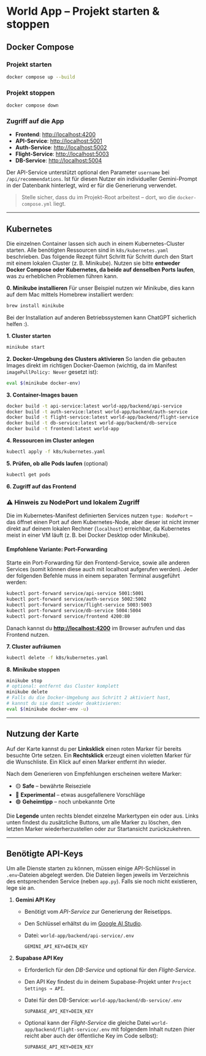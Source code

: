 # World App – Projekt starten & stoppen

## Docker Compose

### Projekt starten

```bash
docker compose up --build
```

### Projekt stoppen

```bash
docker compose down
```

### Zugriff auf die App

* **Frontend**: [http://localhost:4200](http://localhost:4200)
* **API-Service**: [http://localhost:5001](http://localhost:5001)
* **Auth-Service**: [http://localhost:5002](http://localhost:5002)
* **Flight-Service**: [http://localhost:5003](http://localhost:5003)
* **DB-Service**: [http://localhost:5004](http://localhost:5004)

Der API-Service unterstützt optional den Parameter `username` bei
`/api/recommendations`. Ist für diesen Nutzer ein individueller Gemini-Prompt in
der Datenbank hinterlegt, wird er für die Generierung verwendet.

> Stelle sicher, dass du im Projekt-Root arbeitest – dort, wo die `docker-compose.yml` liegt.

---

## Kubernetes

Die einzelnen Container lassen sich auch in einem Kubernetes-Cluster starten. Alle benötigten Ressourcen sind in `k8s/kubernetes.yaml` beschrieben. Das folgende Rezept führt Schritt für Schritt durch den Start mit einem lokalen Cluster (z. B. Minikube). Nutzen sie bitte **entweder Docker Compose oder Kubernetes, da beide auf denselben Ports laufen**, was zu erheblichen Problemen führen kann.

**0. Minikube installieren**
Für unser Beispiel nutzen wir Minikube, dies kann auf dem Mac mittels Homebrew installiert werden:

```bash
brew install minikube
```

Bei der Installation auf anderen Betriebssystemen kann ChatGPT sicherlich helfen :).

**1. Cluster starten**

```bash
minikube start
```

**2. Docker-Umgebung des Clusters aktivieren**
So landen die gebauten Images direkt im richtigen Docker-Daemon (wichtig, da im Manifest `imagePullPolicy: Never` gesetzt ist):

```bash
eval $(minikube docker-env)
```

**3. Container-Images bauen**

```bash
docker build -t api-service:latest world-app/backend/api-service
docker build -t auth-service:latest world-app/backend/auth-service
docker build -t flight-service:latest world-app/backend/flight-service
docker build -t db-service:latest world-app/backend/db-service
docker build -t frontend:latest world-app
```

**4. Ressourcen im Cluster anlegen**

```bash
kubectl apply -f k8s/kubernetes.yaml
```

**5. Prüfen, ob alle Pods laufen** (optional)

```bash
kubectl get pods
```

**6. Zugriff auf das Frontend**

### ⚠️ Hinweis zu NodePort und lokalem Zugriff

Die im Kubernetes-Manifest definierten Services nutzen `type: NodePort` – das öffnet einen Port auf dem Kubernetes-Node, aber dieser ist nicht immer direkt auf deinem lokalen Rechner (`localhost`) erreichbar, da Kubernetes meist in einer VM läuft (z. B. bei Docker Desktop oder Minikube).

#### **Empfohlene Variante: Port-Forwarding**

Starte ein Port-Forwarding für den Frontend-Service, sowie alle anderen Services (somit können diese auch mit localhost aufgerufen werden). Jeder der folgenden Befehle muss in einem separaten Terminal ausgeführt werden:

```bash
kubectl port-forward service/api-service 5001:5001
kubectl port-forward service/auth-service 5002:5002
kubectl port-forward service/flight-service 5003:5003
kubectl port-forward service/db-service 5004:5004
kubectl port-forward service/frontend 4200:80
```

Danach kannst du **[http://localhost:4200](http://localhost:4200)** im Browser aufrufen und das Frontend nutzen.



**7. Cluster aufräumen**

```bash
kubectl delete -f k8s/kubernetes.yaml
```

**8. Minikube stoppen**

```bash
minikube stop
# optional: entfernt das Cluster komplett
minikube delete
# Falls du die Docker-Umgebung aus Schritt 2 aktiviert hast,
# kannst du sie damit wieder deaktivieren:
eval $(minikube docker-env -u)
```


---

## Nutzung der Karte

Auf der Karte kannst du per **Linksklick** einen roten Marker für bereits besuchte Orte setzen. Ein **Rechtsklick** erzeugt einen violetten Marker für die Wunschliste. Ein Klick auf einen Marker entfernt ihn wieder.

Nach dem Generieren von Empfehlungen erscheinen weitere Marker:

* 🟡 **Safe** – bewährte Reiseziele
* 🔵 **Experimental** – etwas ausgefallenere Vorschläge
* 🟢 **Geheimtipp** – noch unbekannte Orte

Die **Legende** unten rechts blendet einzelne Markertypen ein oder aus.
Links unten findest du zusätzliche Buttons, um alle Marker zu löschen, den letzten Marker wiederherzustellen oder zur Startansicht zurückzukehren.

---

## Benötigte API-Keys

Um alle Dienste starten zu können, müssen einige API-Schlüssel in `.env`‑Dateien abgelegt werden. Die Dateien liegen jeweils im Verzeichnis des entsprechenden Service (neben `app.py`). Falls sie noch nicht existieren, lege sie an.

1. **Gemini API Key**

   * Benötigt vom *API-Service* zur Generierung der Reisetipps.
   * Den Schlüssel erhältst du im [Google AI Studio](https://aistudio.google.com/app/apikey).
   * Datei: `world-app/backend/api-service/.env`

     ```
     GEMINI_API_KEY=DEIN_KEY
     ```

2. **Supabase API Key**

   * Erforderlich für den *DB-Service* und optional für den *Flight-Service*.
   * Den API Key findest du in deinem Supabase-Projekt unter `Project Settings → API`.
   * Datei für den DB-Service: `world-app/backend/db-service/.env`

     ```
     SUPABASE_API_KEY=DEIN_KEY
     ```
   * Optional kann der *Flight-Service* die gleiche Datei `world-app/backend/flight-service/.env` mit folgendem Inhalt nutzen (hier reicht aber auch der öffentliche Key im Code selbst):

     ```
     SUPABASE_API_KEY=DEIN_KEY
     ```


